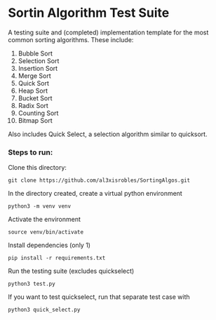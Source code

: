 # Sortin Algorithm Test Suite

A testing suite and (completed) implementation template for the most common sorting algorithms. These include:

1. Bubble Sort
2. Selection Sort
3. Insertion Sort
4. Merge Sort
5. Quick Sort
6. Heap Sort
7. Bucket Sort
8. Radix Sort
9. Counting Sort
10. Bitmap Sort

Also includes Quick Select, a selection algorithm similar to quicksort.

### Steps to run:

Clone this directory:
```
git clone https://github.com/al3xisrobles/SortingAlgos.git
```

In the directory created, create a virtual python environment
```
python3 -m venv venv
```

Activate the environment
```
source venv/bin/activate
```

Install dependencies (only 1)
```
pip install -r requirements.txt
```

Run the testing suite (excludes quickselect)
```
python3 test.py
```

If you want to test quickselect, run that separate test case with
```
python3 quick_select.py
```
